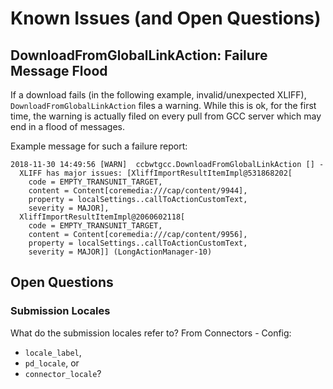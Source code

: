 # Known Issues (and Open Questions)

## DownloadFromGlobalLinkAction: Failure Message Flood

If a download fails (in the following example, invalid/unexpected XLIFF), `DownloadFromGlobalLinkAction`
files a warning. While this is ok, for the first time, the warning is actually
filed on every pull from GCC server which may end in a flood of messages.

Example message for such a failure report:
 
```log
2018-11-30 14:49:56 [WARN]  ccbwtgcc.DownloadFromGlobalLinkAction [] -
  XLIFF has major issues: [XliffImportResultItemImpl@531868202[
    code = EMPTY_TRANSUNIT_TARGET,
    content = Content[coremedia:///cap/content/9944],
    property = localSettings..callToActionCustomText,
    severity = MAJOR],
  XliffImportResultItemImpl@2060602118[
    code = EMPTY_TRANSUNIT_TARGET,
    content = Content[coremedia:///cap/content/9956],
    property = localSettings..callToActionCustomText,
    severity = MAJOR]] (LongActionManager-10)
```

## Open Questions

### Submission Locales

What do the submission locales refer to? From Connectors - Config:

* `locale_label`,
* `pd_locale`, or
* `connector_locale`?
